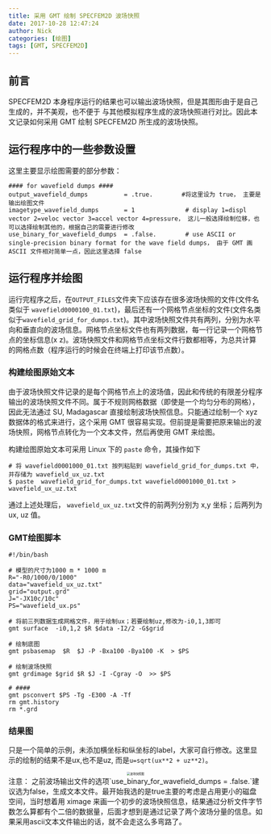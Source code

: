 ```yaml
---
title: 采用 GMT 绘制 SPECFEM2D 波场快照
date: 2017-10-28 12:47:24
author: Nick
categories: [绘图]
tags: [GMT, SPECFEM2D]
---
```


## 前言
SPECFEM2D 本身程序运行的结果也可以输出波场快照，但是其图形由于是自己生成的，并不美观，也不便于
与其他模拟程序生成的波场快照进行对比。因此本文记录如何采用 GMT 绘制 SPECFEM2D 所生成的波场快照。

<!-- more -->

## 运行程序中的一些参数设置
这里主要显示绘图需要的部分参数：

```
#### for wavefield dumps ####
output_wavefield_dumps          = .true.        #将这里设为 true， 主要是输出绘图文件
imagetype_wavefield_dumps       = 1              # display 1=displ vector 2=veloc vector 3=accel vector 4=pressure， 这儿一般选择绘制位移，也可以选择绘制其他的，根据自己的需要进行修改
use_binary_for_wavefield_dumps  = .false.        # use ASCII or single-precision binary format for the wave field dumps， 由于 GMT 画 ASCII 文件相对简单一点，因此这里选择 false

```

## 运行程序并绘图

运行完程序之后，在`OUTPUT_FILES`文件夹下应该存在很多波场快照的文件(文件名类似于 `wavefield0000100_01.txt`)，最后还有一个网格节点坐标的文件(文件名类似于`wavefield_grid_for_dumps.txt`)。其中波场快照文件共有两列，分别为水平向和垂直向的波场信息。网格节点坐标文件也有两列数据，每一行记录一个网格节点的坐标信息(x z)。波场快照文件和网格节点坐标文件行数都相等，为总共计算的网格点数（程序运行的时候会在终端上打印该节点数）。

### 构建绘图原始文本
由于波场快照文件记录的是每个网格节点上的波场值，因此和传统的有限差分程序输出的波场快照文件不同。属于不规则网格数据（即使是一个均匀分布的网格），因此无法通过 SU, Madagascar 直接绘制波场快照信息。只能通过绘制一个 xyz 数据体的格式来进行，这个采用 GMT 很容易实现。但前提是需要把原来输出的波场快照，网格节点转化为一个文本文件，然后再使用 GMT 来绘图。

构建绘图原始文本可采用 Linux 下的 `paste` 命令，其操作如下
```
# 将 wavefield0001000_01.txt 按列粘贴到 wavefield_grid_for_dumps.txt 中，并存储为 wavefield_ux_uz.txt
$ paste  wavefield_grid_for_dumps.txt wavefield0001000_01.txt > wavefield_ux_uz.txt
```
通过上述处理后， `wavefield_ux_uz.txt`文件的前两列分别为 x,y 坐标；后两列为 ux, uz 值。

### GMT绘图脚本
```
#!/bin/bash

# 模型的尺寸为1000 m * 1000 m
R="-R0/1000/0/1000"
data="wavefield_ux_uz.txt"
grid="output.grd"
J="-JX10c/10c"
PS="wavefield_ux.ps"

# 将前三列数据生成网格文件，用于绘制ux；若要绘制uz,修改为-i0,1,3即可
gmt surface  -i0,1,2 $R $data -I2/2 -G$grid

# 绘制底图
gmt psbasemap  $R  $J -P -Bxa100 -Bya100 -K  > $PS

# 绘制波场快照
gmt grdimage $grid $R $J -I -Cgray -O  >> $PS

# ####
gmt psconvert $PS -Tg -E300 -A -Tf
rm gmt.history
rm *.grd
```

### 结果图
只是一个简单的示例，未添加横坐标和纵坐标的label，大家可自行修改。这里显示的绘制的结果不是ux,也不是uz,
而是`u=sqrt(ux**2 + uz**2)`。

<div align="center">
<img src="http://upload-images.jianshu.io/upload_images/1703880-097c8d13426b0e34.png?imageMogr2/auto-orient/strip%7CimageView2/2/w/1240" style="zoom:40%" alt="波场快照图" align=center/>
</div>
注意：
之前波场输出文件的选项`use_binary_for_wavefield_dumps  = .false.`建议选为false，生成文本文件。最开始我选的是true主要的考虑是占用更小的磁盘空间，当时想着用 ximage 来画一个初步的波场快照信息，结果通过分析文件字节数怎么算都有个二倍的数据量，后面才想到是通过记录了两个波场分量的信息。如果采用ascii文本文件输出的话，就不会走这么多弯路了。


